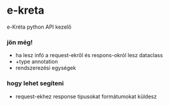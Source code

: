 # e-kreta
e-Kréta python API kezelő

### jön még!
 - ha lesz infó a request-ekről és respons-okról lesz dataclass
 - +type annotation
 - rendszerezési egységek
### hogy lehet segíteni
 - request-ekhez response tipusokat formátumokat küldesz
